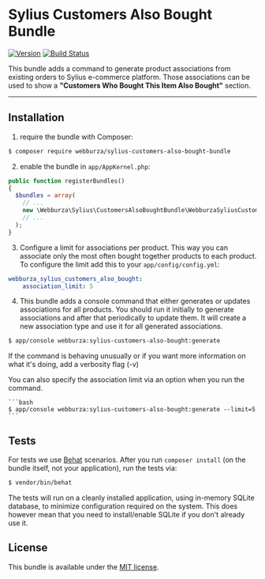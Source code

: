 # Sylius Customers Also Bought Bundle

[![Version](https://img.shields.io/packagist/v/webburza/sylius-customers-also-bought-bundle.svg)](https://packagist.org/packages/webburza/sylius-customers-also-bought-bundle)
[![Build Status](https://img.shields.io/travis/webburza/sylius-customers-also-bought-bundle/master.svg)](https://travis-ci.org/webburza/sylius-customers-also-bought-bundle)

This bundle adds a command to generate product associations from existing orders to Sylius e-commerce platform. Those
associations can be used to show a **"Customers Who Bought This Item Also Bought"** section.

---

## Installation

  1. require the bundle with Composer:

  ```bash
  $ composer require webburza/sylius-customers-also-bought-bundle
  ```

  2. enable the bundle in `app/AppKernel.php`:

  ```php
  public function registerBundles()
  {
    $bundles = array(
      // ...
      new \Webburza\Sylius\CustomersAlsoBoughtBundle\WebburzaSyliusCustomersAlsoBoughtBundle(),
      // ...
    );
  }
  ```

  3. Configure a limit for associations per product. This way you can associate only the most often bought together
  products to each product. To configure the limit add this to your `app/config/config.yml`:

  ```yaml
  webburza_sylius_customers_also_bought:
      association_limit: 5
  ```

  4. This bundle adds a console command that either generates or updates associations for all products. You should run
  it initially to generate associations and after that periodically to update them. It will create a new association
  type and use it for all generated associations.

  ```bash
  $ app/console webburza:sylius-customers-also-bought:generate
  ```

  If the command is behaving unusually or if you want more information on what it's doing, add a verbosity flag (-v)

  You can also specify the association limit via an option when you run the command.

    ```bash
    $ app/console webburza:sylius-customers-also-bought:generate --limit=5
    ```

## Tests

For tests we use [Behat](http://behat.org) scenarios.
After you run `composer install` (on the bundle itself, not your application), run the tests via:

  ```bash
  $ vendor/bin/behat
  ```

The tests will run on a cleanly installed application, using in-memory SQLite database,
to minimize configuration required on the system. This does however mean that you need
to install/enable SQLite if you don't already use it.

## License

This bundle is available under the [MIT license](LICENSE).
